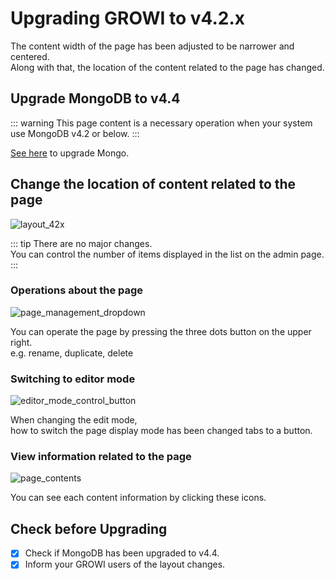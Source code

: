 # Upgrading GROWI to v4.2.x

The content width of the page has been adjusted to be narrower and centered.  
Along with that, the location of the content related to the page has changed.

## Upgrade MongoDB to v4.4

::: warning
This page content is a necessary operation when your system use MongoDB v4.2 or below.
:::

[See here](/en/admin-guide/admin-cookbook/upgrade-mongodb.html) to upgrade Mongo.

## Change the location of content related to the page

![layout_42x](/assets/images/layout_42x.png)

::: tip
There are no major changes.  
You can control the number of items displayed in the list on the admin page.
:::

### Operations about the page

![page_management_dropdown](/assets/images/page_management_dropdown.png)

You can operate the page by pressing the three dots button on the upper right.  
e.g. rename, duplicate, delete

### Switching to editor mode

![editor_mode_control_button](/assets/images/editor_mode_control_button.png)

When changing the edit mode,  
how to switch the page display mode has been changed tabs to a button.

### View information related to the page

![page_contents](/assets/images/page_contents.png)

You can see each content information by clicking these icons.

## Check before Upgrading

- [x] Check if MongoDB has been upgraded to v4.4.
- [x] Inform your GROWI users of the layout changes.
